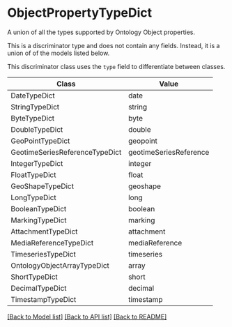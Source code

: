 # ObjectPropertyTypeDict

A union of all the types supported by Ontology Object properties.


This is a discriminator type and does not contain any fields. Instead, it is a union
of of the models listed below.

This discriminator class uses the `type` field to differentiate between classes.

| Class | Value
| ------------ | -------------
DateTypeDict | date
StringTypeDict | string
ByteTypeDict | byte
DoubleTypeDict | double
GeoPointTypeDict | geopoint
GeotimeSeriesReferenceTypeDict | geotimeSeriesReference
IntegerTypeDict | integer
FloatTypeDict | float
GeoShapeTypeDict | geoshape
LongTypeDict | long
BooleanTypeDict | boolean
MarkingTypeDict | marking
AttachmentTypeDict | attachment
MediaReferenceTypeDict | mediaReference
TimeseriesTypeDict | timeseries
OntologyObjectArrayTypeDict | array
ShortTypeDict | short
DecimalTypeDict | decimal
TimestampTypeDict | timestamp


[[Back to Model list]](../../../../README.md#models-v2-link) [[Back to API list]](../../../../README.md#apis-v2-link) [[Back to README]](../../../../README.md)
